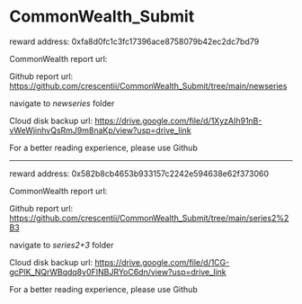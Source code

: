 # CommonWealth_Submit

reward address: 0xfa8d0fc1c3fc17396ace8758079b42ec2dc7bd79

CommonWealth report url:

Github report url: https://github.com/crescentii/CommonWealth_Submit/tree/main/newseries

navigate to _newseries_ folder

Cloud disk backup url: https://drive.google.com/file/d/1XyzAIh91nB-vWeWjinhvQsRmJ9m8naKp/view?usp=drive_link

For a better reading experience, please use Github



---
reward address: 0x582b8cb4653b933157c2242e594638e62f373060

CommonWealth report url:

Github report url: https://github.com/crescentii/CommonWealth_Submit/tree/main/series2%2B3

navigate to _series2+3_ folder

Cloud disk backup url: https://drive.google.com/file/d/1CG-gcPlK_NQrWBqdq8y0FINBJRYoC6dn/view?usp=drive_link

For a better reading experience, please use Github
